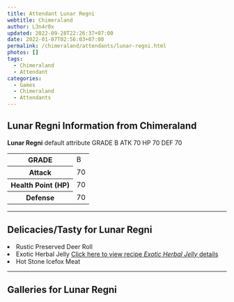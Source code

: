 ```yaml
---
title: Attendant Lunar Regni
webtitle: Chimeraland
author: L3n4r0x
updated: 2022-09-28T22:26:37+07:00
date: 2022-01-07T02:56:03+07:00
permalink: /chimeraland/attendants/lunar-regni.html
photos: []
tags:
  - Chimeraland
  - Attendant
categories:
  - Games
  - Chimeraland
  - Attendants
---
```


<section id="bootstrap-wrapper"><link rel="stylesheet" href="https://cdn.statically.io/gh/dimaslanjaka/Web-Manajemen/40ac3225/css/bootstrap-4.5-wrapper.css"/><h2>Lunar Regni Information from Chimeraland</h2><p><b>Lunar Regni</b> default attribute GRADE B ATK 70 HP 70 DEF 70<table><tr><th>GRADE</th><td>B</td></tr><tr><th>Attack</th><td>70</td></tr><tr><th>Health Point (HP)</th><td>70</td></tr><tr><th>Defense</th><td>70</td></tr></table></p><hr/><h2>Delicacies/Tasty for Lunar Regni</h2><li class="d-flex justify-content-between">Rustic Preserved Deer Roll </li><li class="d-flex justify-content-between">Exotic Herbal Jelly <a href="/chimeraland/recipes/exotic-herbal-jelly.html">Click here to view recipe <i>Exotic Herbal Jelly</i> details</a></li><li class="d-flex justify-content-between">Hot Stone Icefox Meat </li><hr/><div id="gallery"><h2>Galleries for Lunar Regni</h2><div class="row"></div></div></section>